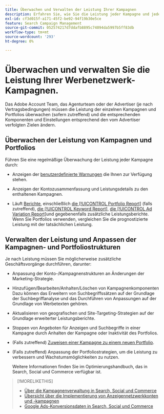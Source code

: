 ```yaml
---
title: Überwachen und Verwalten der Leistung Ihrer Kampagnen
description: Erfahren Sie, wie Sie die Leistung jeder Kampagne und jedes Portfolios überwachen und Änderungen vornehmen können, um Ihre Ziele zu erreichen.
exl-id: cf3d015f-a171-45f2-be92-94f19b30e5ce
feature: Search Campaign Management
source-git-commit: 052574217d7ddafb8895c74094da5997b5ff83db
workflow-type: tm+mt
source-wordcount: '293'
ht-degree: 0%

---
```


# Überwachen und verwalten Sie die Leistung Ihrer Werbenetzwerk-Kampagnen.

Das Adobe Account Team, das Agenturteam oder der Advertiser (je nach Vertragsbedingungen) müssen die Leistung der einzelnen Kampagnen und Portfolios überwachen (sofern zutreffend) und die entsprechenden Komponenten und Einstellungen entsprechend den vom Advertiser verfolgten Zielen ändern.

## Überwachen der Leistung von Kampagnen und Portfolios

Führen Sie eine regelmäßige Überwachung der Leistung jeder Kampagne durch:

* Anzeigen der [benutzerdefinierte Warnungen](/help/search-social-commerce/alerts/alert-view.md) die Ihnen zur Verfügung stehen.

* Anzeigen der Kontozusammenfassung und Leistungsdetails zu den enthaltenen Kampagnen.

* Läuft [Berichte](/help/search-social-commerce/reports/report-about.md), einschließlich [die [!UICONTROL Portfolio Report]](/help/search-social-commerce/reports/management/basic-advanced/portfolio-report.md) (falls zutreffend), [die [!UICONTROL Keyword Report]](/help/search-social-commerce/reports/management/basic-advanced/keyword-report.md), [die [!UICONTROL Ad Variation Report]](/help/search-social-commerce/reports/management/basic-advanced/ad-variation-report.md)und gegebenenfalls zusätzliche Leistungsberichte. Wenn Sie Portfolios verwenden, vergleichen Sie die prognostizierte Leistung mit der tatsächlichen Leistung.

## Verwalten der Leistung und Anpassen der Kampagnen- und Portfoliostrukturen

Je nach Leistung müssen Sie möglicherweise zusätzliche Geschäftsvorgänge durchführen, darunter:

* Anpassung der Konto-/Kampagnenstrukturen an Änderungen der Marketing-Strategie.

* Hinzufügen/Bearbeiten/Anhalten/Löschen von Kampagnenkomponenten Dazu können das Erweitern von Suchbegriffssätzen auf der Grundlage der Suchbegriffanalyse und das Durchführen von Anpassungen auf der Grundlage von Werbetexten gehören.

* Aktualisieren von geografischen und Site-Targeting-Strategien auf der Grundlage erweiterter Leistungsberichte.

* Stoppen von Angeboten für Anzeigen und Suchbegriffe in einer Kampagne durch Anhalten der Kampagne oder Inaktivität des Portfolios.

* (Falls zutreffend) [Zuweisen einer Kampagne zu einem neuen Portfolio](/help/search-social-commerce/campaign-management/campaign-assign-to-portfolio.md).

* (Falls zutreffend) Anpassung der Portfoliostrategien, um die Leistung zu verbessern und Wachstumsmöglichkeiten zu nutzen.

  Weitere Informationen finden Sie im Optimierungshandbuch, das in Search, Social und Commerce verfügbar ist.<!-- verify convention for referencing Optimization Guide here -->

>[!MORELIKETHIS]
>
>* [Über die Kampagnenverwaltung in Search, Social und Commerce](campaign-management-about.md)
>* [Übersicht über die Implementierung von Anzeigennetzwerkkonten und -kampagnen](campaign-implemention-overview.md)
>* [Google Ads-Konversionsdaten in Search, Social und Commerce](google-conversion-data.md)
